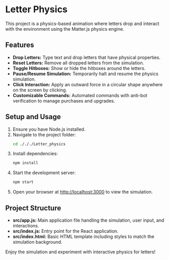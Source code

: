 # Letter Physics

This project is a physics-based animation where letters drop and interact with the environment using the Matter.js physics engine.

## Features

- **Drop Letters:** Type text and drop letters that have physical properties.
- **Reset Letters:** Remove all dropped letters from the simulation.
- **Toggle Hitboxes:** Show or hide the hitboxes around the letters.
- **Pause/Resume Simulation:** Temporarily halt and resume the physics simulation.
- **Click Interaction:** Apply an outward force in a circular shape anywhere on the screen by clicking.
- **Customizable Commands:** Automated commands with anti-bot verification to manage purchases and upgrades.

## Setup and Usage

1. Ensure you have Node.js installed.
2. Navigate to the project folder:
   ```bash
   cd ./././Letter_physics
   ```
3. Install dependencies:
   ```bash
   npm install
   ```
4. Start the development server:
   ```bash
   npm start
   ```
5. Open your browser at [http://localhost:3000](http://localhost:3000) to view the simulation.

## Project Structure

- **src/app.js:** Main application file handling the simulation, user input, and interactions.
- **src/index.js:** Entry point for the React application.
- **src/index.html:** Basic HTML template including styles to match the simulation background.

Enjoy the simulation and experiment with interactive physics for letters!
